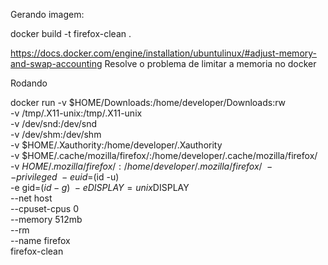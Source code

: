 Gerando imagem:

docker build -t firefox-clean .


https://docs.docker.com/engine/installation/ubuntulinux/#adjust-memory-and-swap-accounting
Resolve o problema de limitar a memoria no docker

Rodando


docker run  -v $HOME/Downloads:/home/developer/Downloads:rw \
            -v /tmp/.X11-unix:/tmp/.X11-unix \
            -v /dev/snd:/dev/snd \
            -v /dev/shm:/dev/shm \
            -v $HOME/.Xauthority:/home/developer/.Xauthority \
            -v $HOME/.cache/mozilla/firefox/:/home/developer/.cache/mozilla/firefox/  \
            -v $HOME/.mozilla/firefox/:/home/developer/.mozilla/firefox/  \
            --privileged \
            -e uid=$(id -u) \
            -e gid=$(id -g) \
            -e DISPLAY=unix$DISPLAY \
            --net host \
	        --cpuset-cpus 0 \
	        --memory 512mb \
            --rm \
            --name firefox \
            firefox-clean




